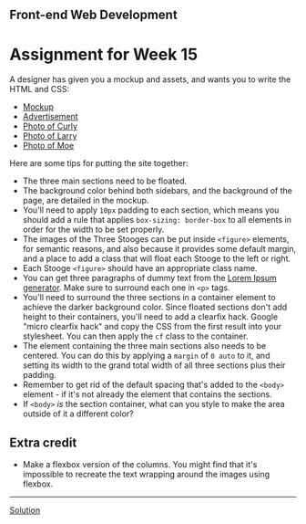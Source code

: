 ## Front-end Web Development
# Assignment for Week 15

A designer has given you a mockup and assets, and wants you to write the HTML and CSS:

*   [Mockup](http://jeffreyatw.github.io/fwd/series10/class15/assignment/mockup.png)
*   [Advertisement](http://jeffreyatw.github.io/fwd/series10/class15/assignment/ad.gif)
*   [Photo of Curly](http://jeffreyatw.github.io/fwd/series10/class15/assignment/curly.jpg)
*   [Photo of Larry](http://jeffreyatw.github.io/fwd/series10/class15/assignment/larry.jpg)
*   [Photo of Moe](http://jeffreyatw.github.io/fwd/series10/class15/assignment/moe.jpg)

Here are some tips for putting the site together:

*   The three main sections need to be floated.
*   The background color behind both sidebars, and the background of the page, are detailed in the mockup.
*   You'll need to apply `10px` padding to each section, which means you should add a rule that applies `box-sizing: border-box` to all elements in order for the width to be set properly.
*   The images of the Three Stooges can be put inside `<figure>` elements, for semantic reasons, and also because it provides some default margin, and a place to add a class that will float each Stooge to the left or right.
*   Each Stooge `<figure>` should have an appropriate class name.
*   You can get three paragraphs of dummy text from the [Lorem Ipsum generator](http://lipsum.com/feed/html). Make sure to surround each one in `<p>` tags.
*   You'll need to surround the three sections in a container element to achieve the darker background color. Since floated sections don't add height to their containers, you'll need to add a clearfix hack. Google "micro clearfix hack" and copy the CSS from the first result into your stylesheet. You can then apply the `cf` class to the container.
*   The element containing the three main sections also needs to be centered. You can do this by applying a `margin` of `0 auto` to it, and setting its width to the grand total width of all three sections plus their padding.
*   Remember to get rid of the default spacing that's added to the `<body>` element - if it's not already the element that contains the sections.
*   If `<body>` _is_ the section container, what can you style to make the area outside of it a different color?

## Extra credit

*  Make a flexbox version of the columns. You might find that it's impossible to recreate the text wrapping around the images using flexbox.

* * *

[Solution](http://jeffreyatw.github.io/fwd/series10/class15/solution/)